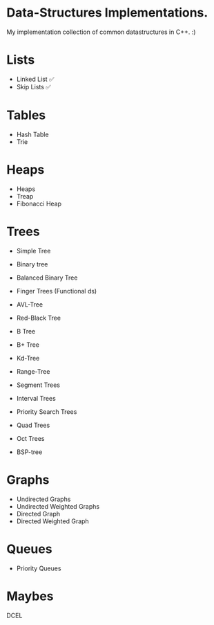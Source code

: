 # Data-Structures Implementations.

My implementation collection of common datastructures in C++. :)

# Lists

* Linked List		✅ <br />
* Skip Lists		✅

# Tables 

* Hash Table <br />
* Trie <br />

# Heaps

* Heaps <br />
* Treap <br />
* Fibonacci Heap <br />

# Trees

* Simple Tree <br />
* Binary tree <br />
* Balanced Binary Tree <br />
* Finger Trees 		(Functional ds) <br />
* AVL-Tree <br />
* Red-Black Tree <br />
* B Tree <br />
* B+ Tree <br />

* Kd-Tree <br />
* Range-Tree <br />
* Segment Trees <br />
* Interval Trees <br />
* Priority Search Trees <br />

* Quad Trees <br />
* Oct Trees <br />
* BSP-tree <br />


# Graphs

* Undirected Graphs <br />
* Undirected Weighted Graphs <br />
* Directed Graph <br />
* Directed Weighted Graph <br />


# Queues

* Priority Queues <br />

# Maybes 
DCEL <br />


